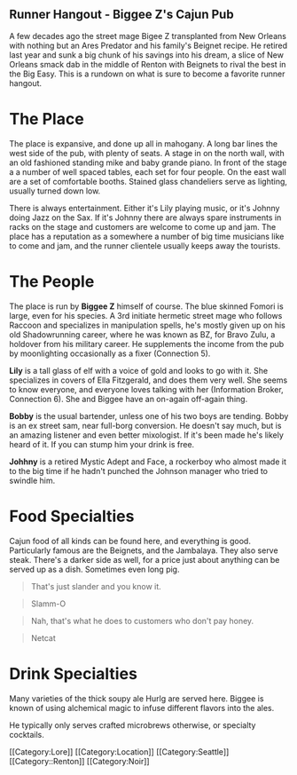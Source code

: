 Runner Hangout - Biggee Z's Cajun Pub
--------------------------------------

A few decades ago the street mage Bigee Z transplanted from New Orleans with 
nothing but an Ares Predator and his family's Beignet recipe. He retired last 
year and sunk a big chunk of his savings into his dream, a slice of New Orleans 
smack dab in the middle of Renton with Beignets to rival the best in the Big Easy. 
This is a rundown on what is sure to become a favorite runner hangout.
 
The Place
==========

The place is expansive, and done up all in mahogany. A long bar lines the west side of the pub, with plenty of seats. A stage in on the north wall, with an old fashioned standing mike and baby grande piano. In front of the stage a a number of well spaced tables, each set for four people. On the east wall are a set of comfortable booths. Stained glass chandeliers serve as lighting, usually turned down low.

There is always entertainment. Either it's Lily playing music, or it's Johnny doing Jazz on the Sax. If it's Johnny there are always spare instruments in racks on the stage and customers are welcome to come up and jam.  The place has a reputation as a somewhere a number of big time musicians like to come and jam, and the runner clientele usually keeps away the tourists.

The People
===========

The place is run by __Biggee Z__ himself of course. The blue skinned Fomori is large, even for his species. A 3rd initiate hermetic street mage who follows Raccoon and specializes in manipulation spells, he's mostly given up on his old Shadowrunning career, where he was known as BZ, for Bravo Zulu, a holdover from his military career. He supplements the income from the pub by moonlighting occasionally as a fixer (Connection 5). 

__Lily__ is a tall glass of elf with a voice of gold and looks to go with it. She specializes in covers of Ella Fitzgerald, and does them very well. She seems to know everyone, and everyone loves talking with her (Information Broker, Connection 6). She and Biggee have an on-again off-again thing.

__Bobby__ is the usual bartender, unless one of his two boys are tending. Bobby is an ex street sam, near full-borg conversion. He doesn't say much, but is an amazing listener and even better mixologist. If it's been made he's likely heard of it. If you can stump him your drink is free.

__Johhny__ is a retired Mystic Adept and Face, a rockerboy who almost made it to the big time if he hadn't punched the Johnson manager who tried to swindle him.

Food Specialties
===================

Cajun food of all kinds can be found here, and everything is good. Particularly famous are the Beignets, and the Jambalaya.
They also serve steak. There's a darker side as well, for a price just about anything can be served up as a dish. Sometimes even long pig.

> That's just slander and you know it.

> Slamm-O

> Nah, that's what he does to customers who don't pay honey.

> Netcat

Drink Specialties
==================
Many varieties of the thick soupy ale Hurlg are served here. Biggee is known of using alchemical magic to infuse different flavors into the ales.

He typically only serves crafted microbrews otherwise, or specialty cocktails.

[[Category:Lore]]
[[Category:Location]]
[[Category:Seattle]]
[[Category::Renton]]
[[Category:Noir]]
